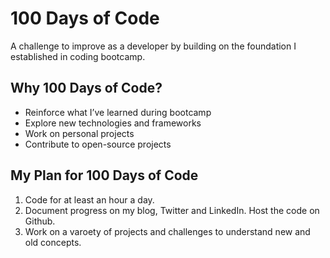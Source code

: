 # 100 Days of Code

A challenge to improve as a developer by building on the foundation I established in coding bootcamp. 

## Why 100 Days of Code?
* Reinforce what I’ve learned during bootcamp
* Explore new technologies and frameworks
* Work on personal projects
* Contribute to open-source projects

## My Plan for 100 Days of Code
1. Code for at least an hour a day.
2. Document progress on my blog, Twitter and LinkedIn. Host the code on Github.
3. Work on a varoety of projects and challenges to understand new and old concepts.

